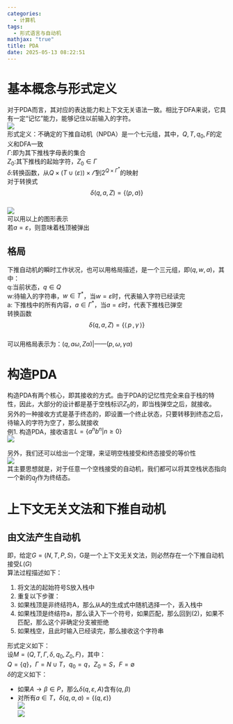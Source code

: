 ```yaml
---
categories:
  - 计算机
tags:
  - 形式语言与自动机
mathjax: "true"
title: PDA
date: 2025-05-13 08:22:51
---
```


# 基本概念与形式定义  
对于PDA而言，其对应的表达能力和上下文无关语法一致。相比于DFA来说，它具有一定“记忆”能力，能够记住以前输入的字符。  
![](/IMG/Pasted%20image%2020250513081414.png)  
形式定义：不确定的下推自动机（NPDA）是一个七元组，其中，$Q,T,q_0,F$的定义和DFA一致  
$\Gamma$:即为其下推栈字母表的集合  
$Z_0$:其下推栈的起始字符，$Z_0 \in \Gamma$  
$\delta$:转换函数，从$Q \times( T \cup\langle\varepsilon\rangle) \times\varGamma$到$2^{Q\times \Gamma^*}$的映射  
对于转换式  
$$  
\delta( q, a, Z )=\{( p, a ) \}  
$$  
![](/IMG/Pasted%20image%2020250513082327.png)  
可以用以上的图形表示  
若$a = \varepsilon$，则意味着栈顶被弹出  

## 格局  
下推自动机的瞬时工作状况，也可以用格局描述，是一个三元组，即$(q,w,a)$，其中：  
q:当前状态，$q\in Q$  
w:待输入的字符串，$w\in T^*$，当$w = \varepsilon$时，代表输入字符已经读完  
a: 下推栈中的所有内容，$a \in \Gamma^*$，当$a = \varepsilon$时，代表下推栈已弹空  
转换函数  
$$  
\delta( q, a, Z )=\{\langle\, p \,, \gamma\, \rangle\}  
$$  
可以用格局表示为：$( q , a \omega, Z \alpha )$|——$( p , \omega, \gamma \alpha )$  

# 构造PDA  
构造PDA有两个核心，即其接收的方式。由于PDA的记忆性完全来自于栈的特性，因此，大部分的设计都是基于空栈标识$Z_0$的，即当栈弹空之后，就接收。  
另外的一种接收方式是基于终态的，即设置一个终止状态，只要转移到终态之后，待输入的字符为空了，那么就接收  
例1. 构造PDA，接收语言$L = \{a^nb^n|n\geq 0\}$  
![](/IMG/Pasted%20image%2020250513090507.png)  

另外，我们还可以给出一个定理，来证明空栈接受和终态接受的等价性  
![](/IMG/Pasted%20image%2020250513091322.png)  
其主要思想就是，对于任意一个空栈接受的自动机，我们都可以将其空栈状态指向一个新的$q_f$作为终结态。  

# 上下文无关文法和下推自动机  

## 由文法产生自动机  
即，给定$G =(N,T,P,S)$，G是一个上下文无关文法，则必然存在一个下推自动机接受$L(G)$  
算法过程描述如下：  
1) 将文法的起始符号S放入栈中  
2) 重复以下步骤：  
3) 如果栈顶是非终结符A，那么从A的生成式中随机选择一个，丢入栈中  
4) 如果栈顶是终结符a，那么读入下一个符号，如果匹配，那么回到(2)，如果不匹配，那么这个非确定分支被拒绝  
5) 如果栈空，且此时输入已经读完，那么接收这个字符串  

形式定义如下：  
设$M = (Q,T,\Gamma,\delta,q_0,Z_0,F)$，其中：  
$Q = \{q\}$，$\Gamma = N\cup T$，$q_0 =q$，$Z_0 = S$，$F = \emptyset$  
$\delta$的定义如下：  
- 如果$A\rightarrow \beta \in P$，那么$\delta(q,\varepsilon,A)$含有$(q,\beta)$  
- 对所有$a\in T$，$\delta(q,a,a) = \{(q,\varepsilon)\}$  
![](/IMG/Pasted%20image%2020250513093302.png)  
![](/IMG/Pasted%20image%2020250513093311.png)  
